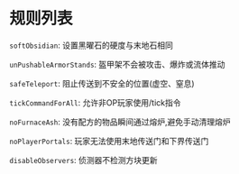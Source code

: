 # 规则列表

`softObsidian`: 设置黑曜石的硬度与末地石相同

`unPushableArmorStands`: 盔甲架不会被攻击、爆炸或流体推动

`safeTeleport`: 阻止传送到不安全的位置(虚空、窒息)

`tickCommandForAll`: 允许非OP玩家使用/tick指令

`noFurnaceAsh`: 没有配方的物品瞬间通过熔炉,避免手动清理熔炉

`noPlayerPortals`: 玩家无法使用末地传送门和下界传送门

`disableObservers`: 侦测器不检测方块更新